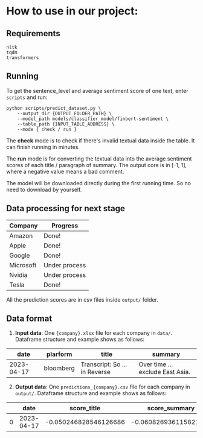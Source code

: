 # How to use in our project:
## Requirements
```
nltk
tqdm
transformers
```
## Running
To get the sentence_level and average sentiment score of one text, enter `scripts` and run:
```
python scripts/predict_dataset.py \
    --output_dir {OUTPUT_FOLDER_PATH} \
    --model_path models/classifier_model/finbert-sentiment \
    --table_path {INPUT_TABLE_ADDRESS} \
    --mode { check / run }
```
The **check** mode is to check if there's invalid textual data inside the table. It can finish running in minutes. 

The **run** mode is for converting the textual data into the average sentiment scores of each title / paragraph of summary. The output core is in [-1, 1], where a negative value means a bad comment. 

The model will be downloaded directly during the first running time. So no need to download by yourself.

## Data processing for next stage
| Company | Progress|
| ------- | ------- |
| Amazon  |  Done!  |
|  Apple  |  Done!  |
| Google  |  Done!  |
|Microsoft|  Under process |
| Nvidia  |  Under process |
|  Tesla  |  Done!  |

All the prediction scores are in csv files inside `output/` folder. 

## Data format
1. **Input data**: One `{company}.xlsx` file for each company in `data/`. Dataframe structure and example shows as follows:

| date | plarform | title | summary |
|--|--|--|--|
| 2023-04-17 | bloomberg | Transcript: So ... in Reverse | Over time ... exclude East Asia. |

2. **Output data**: One `predictions_{company}.csv` file for each company in `output/`. Dataframe structure and example shows as follows: 

|  | date | score_title | score_summary |
|---|---|---|---|
| 0 | 2023-04-17 | -0.050246828546126686 | -0.060826936115821205 |

